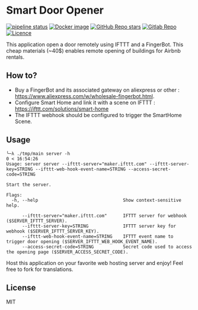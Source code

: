 # Smart Door Opener

[![pipeline status](https://gitlab.com/youtous/smart-door-opener/badges/master/pipeline.svg)](https://gitlab.com/youtous/smart-door-opener/-/commits/master)
[![Docker image](https://img.shields.io/badge/image-registry.gitlab.com%2Fyoutous%2Fsmart--door--opener-e4f0fb?logo=docker)](https://gitlab.com/youtous/smart-door-opener/container_registry)
[![GitHub Repo stars](https://img.shields.io/github/stars/youtous/smart-door-opener?label=✨%20youtous%2Fsmart-door-opener&style=social)](https://github.com/youtous/smart-door-opener/)
[![Gitlab Repo](https://img.shields.io/badge/gitlab.com%2Fyoutous%2Fsmart--door--opener?label=✨%20youtous%2Fsmart-door-opener&style=social&logo=gitlab)](https://gitlab.com/youtous/smart-door-opener/)
[![Licence](https://img.shields.io/github/license/youtous/smart-door-opener)](https://github.com/youtous/smart-door-opener/blob/master/LICENSE)


This application open a door remotely using IFTTT and a FingerBot.
This cheap materials (~40$) enables remote opening of buildings for Airbnb rentals.

## How to?

* Buy a FingerBot and its associated gateway on aliexpress or other : https://www.aliexpress.com/w/wholesale-fingerbot.html.
* Configure Smart Home and link it with a scene on IFTTT : https://ifttt.com/solutions/smart-home
* The IFTTT webhook should be configured to trigger the SmartHome Scene.

## Usage

```text
╰─λ ./tmp/main server -h                                                                                                                                                          0 < 16:54:26
Usage: server server --ifttt-server="maker.ifttt.com" --ifttt-server-key=STRING --ifttt-web-hook-event-name=STRING --access-secret-code=STRING

Start the server.

Flags:
  -h, --help                                Show context-sensitive help.

      --ifttt-server="maker.ifttt.com"      IFTTT server for webhook ($SERVER_IFTTT_SERVER).
      --ifttt-server-key=STRING             IFTTT server key for webhook ($SERVER_IFTTT_SERVER_KEY).
      --ifttt-web-hook-event-name=STRING    IFTTT event name to trigger door opening ($SERVER_IFTTT_WEB_HOOK_EVENT_NAME).
      --access-secret-code=STRING           Secret code used to access the opening page ($SERVER_ACCESS_SECRET_CODE).
```

Host this application on your favorite web hosting server and enjoy!
Feel free to fork for translations.

## License

MIT